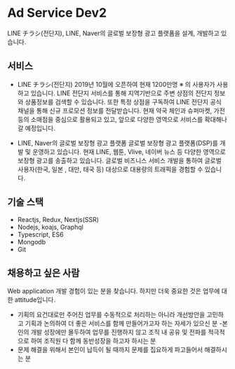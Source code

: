 # Ad Service Dev2

LINE チラシ(전단지), LINE, Naver의 글로벌 보장형 광고 플랫폼을 설계, 개발하고 있습니다.

## 서비스

- LINE チラシ(전단지)
  2019년 10월에 오픈하여 현재 1200만명 ※ 의 사용자가 사용하고 있습니다.
  LINE 전단지 서비스를 통해 지역기반으로 주변 상점의 전단지 정보와 상품정보를 검색할 수 있습니다.
  또한 특정 상점을 구독하여 LINE 전단지 공식 채널을 통해 신규 프로모션 정보를 전달받습니다.
  현재 약국 체인과 슈퍼마켓, 가전 등의 소매점을 중심으로 활용되고 있고,
  앞으로 다양한 영역으로 서비스를 확대해나갈 예정입니다.

- LINE, Naver의 글로벌 보장형 광고 플랫폼
  글로벌 보장형 광고 플랫폼(DSP)를 개발 및 운영하고 있습니다.
  현재 LINE, 웹툰, Vlive, 네이버 뉴스 등 다양한 영역으로보장형 광고를 송출하고 있습니다.
  글로벌 비즈니스 서비스 개발을 통하여 글로벌 사용자(한국, 일본 , 대만, 태국 등) 대상으로
  대용량의 트래픽을 경험할 수 있습니다.

## 기술 스택

- Reactjs, Redux, Nextjs(SSR)
- Nodejs, koajs, Graphql
- Typescript, ES6
- Mongodb
- Git

## 채용하고 싶은 사람

Web application 개발 경험이 있는 분을 찾습니다.
하지만 더욱 중요한 것은 업무에 대한 attitude입니다.
- 기획의 요건대로만 주어진 업무를 수동적으로 처리하는 아니라
개선방안을 고민하고 기획과 논의하여 더 좋은 서비스를 함께 만들어가고자 하는 자세가 있으신 분
-본인의 개발 성장에만 몰두하여 업무를 진행하지 않고 조직 내 공유 및 전파를 적극적으로 하여
조직원 다 함께 동반성장을 하고자 하시는 분
- 문제 해결을 위해서 본인이 납득이 될 때까지 문제를 집요하게 파고들어서 해결하시는 분
